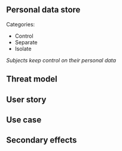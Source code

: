 ## Personal data store ##

Categories:
 - Control
 - Separate
 - Isolate

*Subjects keep control on their personal data*

## Threat model ##

## User story ##

## Use case ##

## Secondary effects ##
